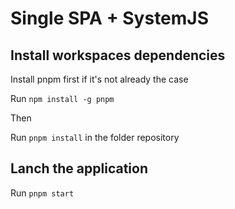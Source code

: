 # Single SPA + SystemJS

## Install workspaces dependencies

Install pnpm first if it's not already the case

Run `npm install -g pnpm`

Then 

Run `pnpm install` in the folder repository

## Lanch the application

Run `pnpm start`

